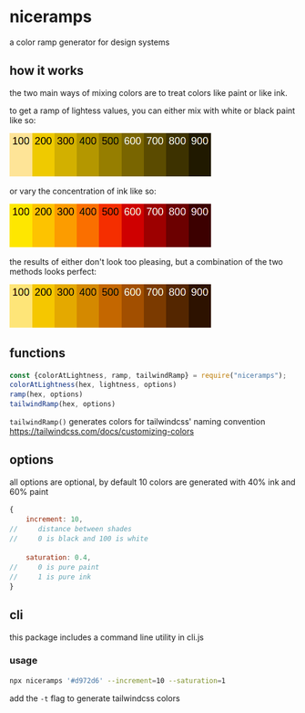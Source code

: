 # niceramps
a color ramp generator for design systems

## how it works

the two main ways of mixing colors are to treat colors like paint or like ink.

to get a ramp of lightess values, you can either mix with white or black paint like so:

![paint](https://raw.githubusercontent.com/MathGeniusJodie/niceramps/main/paint.png)

or vary the concentration of ink like so:

![ink](https://raw.githubusercontent.com/MathGeniusJodie/niceramps/main/ink.png)

the results of either don't look too pleasing, but a combination of the two methods looks perfect:

![mix](https://raw.githubusercontent.com/MathGeniusJodie/niceramps/main/mix.png)

## functions
```js
const {colorAtLightness, ramp, tailwindRamp} = require("niceramps");
colorAtLightness(hex, lightness, options)
ramp(hex, options)
tailwindRamp(hex, options)
```

`tailwindRamp()` generates colors for tailwindcss' naming convention
<https://tailwindcss.com/docs/customizing-colors>


## options

all options are optional, by default 10 colors are generated with 40% ink and 60% paint

```js
{
	increment: 10,
//     distance between shades
//     0 is black and 100 is white

	saturation: 0.4,
//     0 is pure paint
//     1 is pure ink
}
```

## cli

this package includes a command line utility in cli.js
### usage

```sh
npx niceramps '#d972d6' --increment=10 --saturation=1
```

add the `-t` flag to generate tailwindcss colors
